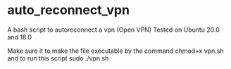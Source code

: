 # auto_reconnect_vpn
A bash script to autoreconnect a vpn (Open VPN) 
Tested on Ubuntu 20.0 and 18.0

Make sure it to make the file executable by the command chmod+x vpn.sh and  to run this script sudo ./vpn.sh
